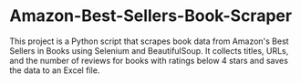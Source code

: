 # Amazon-Best-Sellers-Book-Scraper
This project is a Python script that scrapes book data from Amazon's Best Sellers in Books using Selenium and BeautifulSoup. It collects titles, URLs, and the number of reviews for books with ratings below 4 stars and saves the data to an Excel file.
